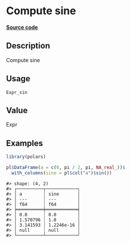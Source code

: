 
# Compute sine

[**Source code**](https://github.com/pola-rs/r-polars/tree/4c60e4ba5981c539b9639261157303d78f545b69/R/#L)

## Description

Compute sine

## Usage

<pre><code class='language-R'>Expr_sin
</code></pre>

## Value

Expr

## Examples

``` r
library(polars)

pl$DataFrame(a = c(0, pi / 2, pi, NA_real_))$
  with_columns(sine = pl$col("a")$sin())
```

    #> shape: (4, 2)
    #> ┌──────────┬────────────┐
    #> │ a        ┆ sine       │
    #> │ ---      ┆ ---        │
    #> │ f64      ┆ f64        │
    #> ╞══════════╪════════════╡
    #> │ 0.0      ┆ 0.0        │
    #> │ 1.570796 ┆ 1.0        │
    #> │ 3.141593 ┆ 1.2246e-16 │
    #> │ null     ┆ null       │
    #> └──────────┴────────────┘
